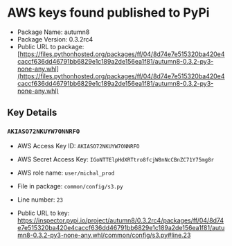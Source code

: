 # AWS keys found published to PyPi

* Package Name: autumn8
* Package Version: 0.3.2rc4
* Public URL to package: [https://files.pythonhosted.org/packages/ff/04/8d74e7e515320ba420e4caccf636dd46791bb6829e1c189a2de156ea1f81/autumn8-0.3.2-py3-none-any.whl](https://files.pythonhosted.org/packages/ff/04/8d74e7e515320ba420e4caccf636dd46791bb6829e1c189a2de156ea1f81/autumn8-0.3.2-py3-none-any.whl)

## Key Details

### `AKIASO72NKUYW7ONNRFO`

* AWS Access Key ID: `AKIASO72NKUYW7ONNRFO`
* AWS Secret Access Key: `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` 
* AWS role name: `user/michal_prod`
* File in package: `common/config/s3.py`
* Line number: `23`

* Public URL to key: https://inspector.pypi.io/project/autumn8/0.3.2rc4/packages/ff/04/8d74e7e515320ba420e4caccf636dd46791bb6829e1c189a2de156ea1f81/autumn8-0.3.2-py3-none-any.whl/common/config/s3.py#line.23



